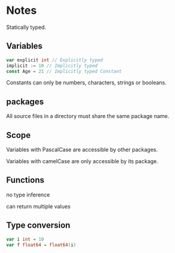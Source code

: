 # Notes

Statically typed.

## Variables

```go
var explicit int // Explicitly typed
implicit := 10 // Implicitly typed
const Age = 21 // Implicitly typed Constant
```

Constants can only be numbers, characters, strings or booleans.

## packages

All source files in a directory must share the same package name.

## Scope

Variables with PascalCase are accessible by other packages.

Variables with camelCase are only accessible by its package.

## Functions

no type inference

can return multiple values

## Type conversion

```go
var i int = 10
var f float64 = float64(i)
```